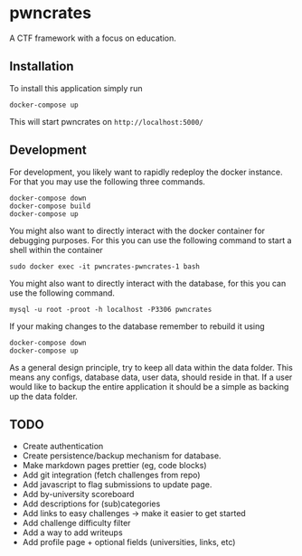 # pwncrates
A CTF framework with a focus on education.


## Installation
To install this application simply run
```commandline
docker-compose up
```
This will start pwncrates on `http://localhost:5000/`

## Development
For development, you likely want to rapidly redeploy the docker
instance. For that you may use the following three commands.
```commandline
docker-compose down
docker-compose build
docker-compose up
```

You might also want to directly interact with the docker container for
debugging purposes. For this you can use the following command to start a
shell within the container
```commandline
sudo docker exec -it pwncrates-pwncrates-1 bash
```

You might also want to directly interact with the database, for this
you can use the following command.
```commandline
mysql -u root -proot -h localhost -P3306 pwncrates
```

If your making changes to the database remember to rebuild it using
```commandline
docker-compose down
docker-compose up
```

As a general design principle, try to keep all data within the data folder.
This means any configs, database data, user data, should reside in that. If 
a user would like to backup the entire application it should be a simple as
backing up the data folder.
## TODO
- Create authentication
- Create persistence/backup mechanism for database.
- Make markdown pages prettier (eg, code blocks)
- Add git integration (fetch challenges from repo)
- Add javascript to flag submissions to update page.
- Add by-university scoreboard
- Add descriptions for (sub)categories
- Add links to easy challenges -> make it easier to get started
- Add challenge difficulty filter
- Add a way to add writeups
- Add profile page + optional fields (universities, links, etc)